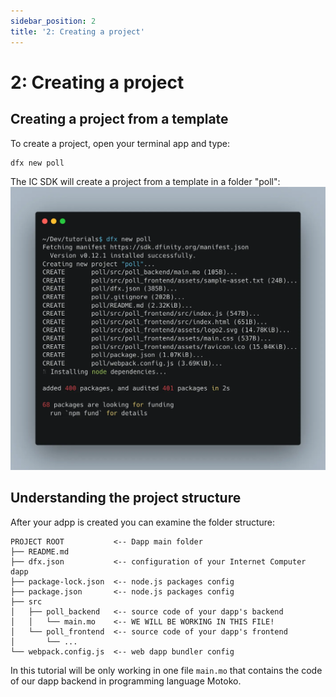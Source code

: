 ```yaml
---
sidebar_position: 2
title: '2: Creating a project'
---
```


# 2: Creating a project

## Creating a project from a template

To create a project, open your terminal app and type:

```bash
dfx new poll
```

The IC SDK will create a project from a template in a folder "poll":
![dfx new poll terminal image](./_attachments/dfx_new.webp)

## Understanding the project structure

After your adpp is created you can examine the folder structure:

```
PROJECT ROOT           <-- Dapp main folder
├── README.md
├── dfx.json           <-- configuration of your Internet Computer dapp
├── package-lock.json  <-- node.js packages config
├── package.json       <-- node.js packages config
├── src
│   ├── poll_backend   <-- source code of your dapp's backend
│   │   └── main.mo    <-- WE WILL BE WORKING IN THIS FILE!
│   └── poll_frontend  <-- source code of your dapp's frontend
│       └── ...
└── webpack.config.js  <-- web dapp bundler config
```

In this tutorial will be only working in one file `main.mo` that contains the code of our dapp backend in programming
language Motoko.


